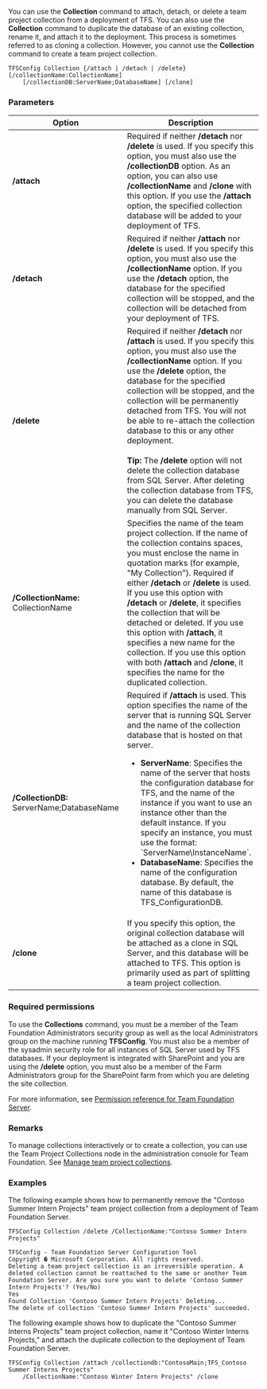You can use the **Collection** command to attach, detach, or delete a team project collection from a deployment of TFS.
You can also use the **Collection** command to duplicate the database of an existing collection, rename it, and attach it to the deployment.
This process is sometimes referred to as cloning a collection.
However, you cannot use the **Collection** command to create a team project collection.

	TFSConfig Collection {/attach | /detach | /delete} [/collectionName:CollectionName]
		[/collectionDB:ServerName;DatabaseName] [/clone]

### Parameters

<table>
	<thead>
		<tr>
			<th>Option</th>
			<th>Description</th>
		</tr>
	</thead>
	<tbody>
		<tr>
			<td><strong>/attach</strong></td>
			<td>
				Required if neither <strong>/detach</strong> nor <strong>/delete</strong> is used.
				If you specify this option, you must also use the <strong>/collectionDB</strong> option.
				As an option, you can also use <strong>/collectionName</strong> and <strong>/clone</strong> with this option.
				If you use the <strong>/attach</strong> option, the specified collection database will be added to your deployment of TFS.
			</td>
		</tr>
		<tr>
			<td><strong>/detach</strong></td>
			<td>
				Required if neither <strong>/attach</strong> nor <strong>/delete</strong> is used.
				If you specify this option, you must also use the <strong>/collectionName</strong> option.
				If you use the <strong>/detach</strong> option, the database for the specified collection will be stopped, and the collection will be detached from your deployment of TFS.
			</td>
		</tr>
		<tr>
			<td><strong>/delete</strong></td>
			<td>
				Required if neither <strong>/detach</strong> nor <strong>/attach</strong> is used.
				If you specify this option, you must also use the <strong>/collectionName</strong> option.
				If you use the <strong>/delete</strong> option, the database for the specified collection will be stopped, and the collection will be permanently detached from TFS.
				You will not be able to re-attach the collection database to this or any other deployment.<br /><br />
				<strong>Tip:</strong> The <strong>/delete</strong> option will not delete the collection database from SQL Server.
				After deleting the collection database from TFS, you can delete the database manually from SQL Server.
			</td>
		</tr>
		<tr>
			<td><strong>/CollectionName:</strong> CollectionName</td>
			<td>
				Specifies the name of the team project collection. If the name of the collection contains spaces, you must enclose the name in quotation marks (for example, &quot;My Collection&quot;).
				Required if either <strong>/detach</strong> or <strong>/delete</strong> is used.
				If you use this option with <strong>/detach</strong> or <strong>/delete</strong>, it specifies the collection that will be detached or deleted.
				If you use this option with <strong>/attach</strong>, it specifies a new name for the collection.
				If you use this option with both <strong>/attach</strong> and <strong>/clone</strong>, it specifies the name for the duplicated collection.
			</td>
		</tr>
		<tr>
			<td><strong>/CollectionDB:</strong> ServerName;DatabaseName</td>
			<td>
				Required if <strong>/attach</strong> is used.
				This option specifies the name of the server that is running SQL Server and the name of the collection database that is hosted on that server.
				<ul>
					<li>
						<strong>ServerName</strong>: Specifies the name of the server that hosts the configuration database for TFS,
						and the name of the instance if you want to use an instance other than the default instance.
						If you specify an instance, you must use the format: `ServerName\InstanceName`.
					</li>
					<li>
						<strong>DatabaseName</strong>: Specifies the name of the configuration database. By default, the name of this database is TFS_ConfigurationDB.
					</li>
				</ul>
			</td>
		</tr>
		<tr>
			<td><strong>/clone</strong></td>
			<td>
				If you specify this option, the original collection database will be attached as a clone in SQL Server,
				and this database will be attached to TFS. This option is primarily used as part of splitting a team project collection.
			</td>
		</tr>
	</tbody>
</table>

### Required permissions

To use the **Collections** command, you must be a member of the Team Foundation Administrators security group as well as the local Administrators group on the machine running **TFSConfig**. You must also be a member of the sysadmin security role for all instances of SQL Server used by TFS databases. If your deployment is integrated with SharePoint and you are using the **/delete** option, you must also be a member of the Farm Administrators group for the SharePoint farm from which you are deleting the site collection. 

For more information, see [Permission reference for Team Foundation Server](../../../security/permissions.md).

### Remarks

To manage collections interactively or to create a collection, you can use the Team Project Collections node in the administration console for Team Foundation.
See [Manage team project collections](https://msdn.microsoft.com/library/80848156-fa61-4f13-aea7-2bc47c59d9bf).

### Examples

The following example shows how to permanently remove the "Contoso Summer Intern Projects" team project collection from a deployment of Team Foundation Server.

    TFSConfig Collection /delete /CollectionName:"Contoso Summer Intern Projects"

    TFSConfig - Team Foundation Server Configuration Tool
    Copyright � Microsoft Corporation. All rights reserved.
    Deleting a team project collection is an irreversible operation. A deleted collection cannot be reattached to the same or another Team Foundation Server. Are you sure you want to delete 'Contoso Summer Intern Projects'? (Yes/No)
    Yes
    Found Collection 'Contoso Summer Intern Projects' Deleting...
    The delete of collection 'Contoso Summer Intern Projects' succeeded.

The following example shows how to duplicate the "Contoso Summer Interns Projects" team project collection, name it "Contoso Winter Interns Projects," and attach the duplicate collection to the deployment of Team Foundation Server.

    TFSConfig Collection /attach /collectiondb:"ContosoMain;TFS_Contoso Summer Interns Projects"
		/CollectionName:"Contoso Winter Intern Projects" /clone